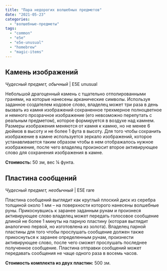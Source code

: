 ```yaml
---
title: "Пара недорогих волшебных предметов"
date: "2021-05-23"
categories: 
  - "волшебные-предметы"
tags: 
  - "common"
  - "e5e"
  - "e5e-unusual"
  - "homebrew"
  - "magic-items"
---
```


## Камень изображений

_Чудесный предмет, обычный_ | E5E unusual

Небольшой драгоценный камень с тщательно отполированными гранями, на которые нанесены арканические символы. Используя заданное создателем кодовое слово, владелец может три раза в день вызвать из камня изображений сохраненное трехмерное полноцветное и немного прозрачное изображение (его невозможно перепутать с реальным предметом), которое формируется в воздухе над камнем. Размеры изображения меняются от камня к камню, но не менее 6 дюймов в высоту и не более 1 фута в высоту. Для того чтобы сохранить изображение в камне используется зеркало изображений, которое устанавливается таким образом чтобы в нем отображалось нужное изображение, после чего владелец произносит второе активирующее слово для сохранения изображения в камне.

**Стоимость:** 50 зм, вес ¼ фунта.

## Пластина сообщений

_Чудесный предмет, необычный_ | E5E rare

Пластина сообщений выглядит как круглый плоский диск из серебра толщиной около 1 мм – на поверхности которого нанесены волшебные руны. Прикоснувшись к заранее заданным рунам и произнеся активирующее слово владелец может передать голосовое сообщение длиной не более 1 минуты на парную пластину (которая выглядит аналогично первой, но изготовлена из золота). Владелец парной пластины для того чтобы прослушать сообщение должен также прикоснуться к заранее определенным рунам, произнести активирующее слово, после чего сможет прослушать последнее полученное сообщение. Пластина отправки сообщений может передавать сообщения не чаще одного раза в восемь часов.

**Стоимость комплекта из двух пластин:** 500 зм.
